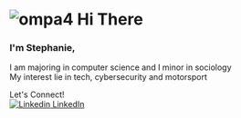 
# ![ompa4](https://github.com/user-attachments/assets/bddac7a1-e7d6-499c-8a03-4312d2ab8736) Hi There 

### I'm Stephanie,
I am majoring in computer science and I minor in sociology<br>
My interest lie in tech, cybersecurity and motorsport<br>

Let's Connect!<br>
[![Linkedin](https://i.sstatic.net/gVE0j.png) LinkedIn](https://www.linkedin.com/in/stephanie-abundio/)
&nbsp;











